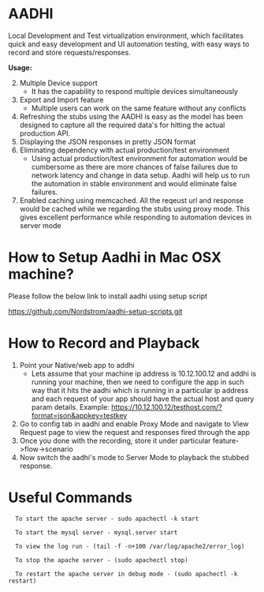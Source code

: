 # AADHI
Local Development and Test virtualization environment, which facilitates quick and easy development and UI automation testing, with easy ways to record and store requests/responses.

__Usage:__

 2. Multiple Device support
      - It has the capability to respond multiple devices simultaneously
 3. Export and Import feature
      - Multiple users can work on the same feature without any conflicts
 4. Refreshing the stubs using the AADHI is easy as the model has been designed to capture  all the required data's for         hitting the actual production API.
 5. Displaying the JSON responses in pretty JSON format
 6. Eliminating dependency with actual production/test environment
     - Using actual production/test environment for automation would be cumbersome as there are more chances of false failures due to network latency and change in data setup. Aadhi will help us to run the automation in stable environment and would eliminate false failures.
 7. Enabled caching using memcached. All the reqeust url and response would be cached while we regarding the stubs using        proxy mode. This gives excellent performance while responding to automation devices in server mode

# How to Setup Aadhi in Mac OSX machine?

   Please follow the below link to install aadhi using setup script
   
   https://github.com/Nordstrom/aadhi-setup-scripts.git
   
# How to Record and Playback

  1. Point your Native/web app to addhi
     - Lets assume that your machine ip address is 10.12.100.12 and addhi is running your machine, then we need to configure the app in such way that it hits the aadhi which is running in a particular ip address and each request of your app should have the actual host and query param details.
        Example: https://10.12.100.12/testhost.com/?format=json&appkey=testkey
  2. Go to config tab in aadhi and enable Proxy Mode and navigate to View Request page to view the request and responses fired through the app
  3. Once you done with the recording, store it under particular feature->flow->scenario
  4. Now switch the aadhi's mode to Server Mode to playback the stubbed response.
  

# Useful Commands

      To start the apache server - sudo apachectl -k start
      
      To start the mysql server - mysql.server start
      
      To view the log run - (tail -f -n+100 /var/log/apache2/error_log)
      
      To stop the apache server - (sudo apachectl stop)
      
      To restart the apache server in debug mode - (sudo apachectl -k restart)
